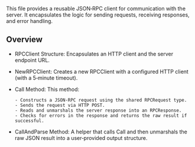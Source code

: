 This file provides a reusable JSON‑RPC client for communication with the server. It encapsulates the logic for sending requests, receiving responses, and error handling.

## Overview

- RPCClient Structure:
  Encapsulates an HTTP client and the server endpoint URL.

- NewRPCClient:
  Creates a new RPCClient with a configured HTTP client (with a 5‑minute timeout).

- Call Method:
  This method:

      - Constructs a JSON‑RPC request using the shared RPCRequest type.
      - Sends the request via HTTP POST.
      - Reads and unmarshals the server response into an RPCResponse.
      - Checks for errors in the response and returns the raw result if successful.

- CallAndParse Method:
  A helper that calls Call and then unmarshals the raw JSON result into a user‑provided output structure.
